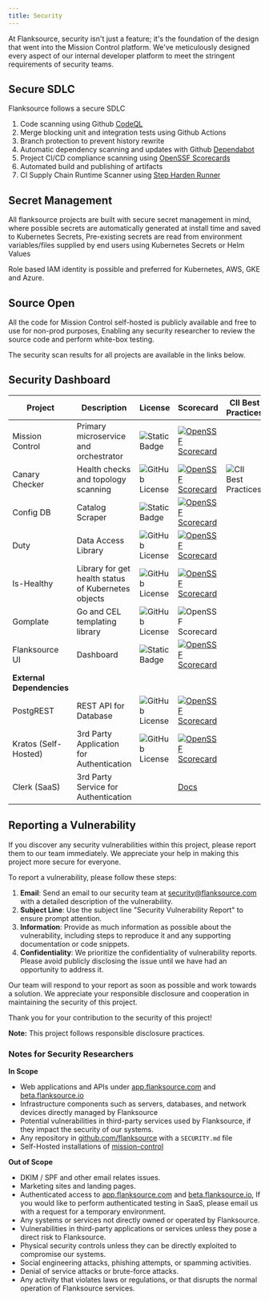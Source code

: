 ```yaml
---
title: Security
---
```


At Flanksource, security isn't just a feature; it's the foundation of the design that went into the Mission Control platform. We've meticulously designed every aspect of our internal developer platform to meet the stringent requirements of security teams.

## Secure SDLC

Flanksource follows a secure SDLC

1. Code scanning using Github [CodeQL](https://codeql.github.com/)
2. Merge blocking unit and integration tests using Github Actions
3. Branch protection to prevent history rewrite
4. Automatic dependency scanning and updates with Github [Dependabot](https://github.com/features/security/software-supply-chain)
5. Project CI/CD compliance scanning using [OpenSSF Scorecards](https://securityscorecards.dev/)
6. Automated build and publishing of artifacts
7. CI Supply Chain Runtime Scanner using  [Step Harden Runner](https://github.com/step-security/harden-runner)

## Secret Management

All flanksource projects are built with secure secret management in mind, where possible secrets are automatically generated at install time and saved to Kubernetes Secrets, Pre-existing secrets are read from environment variables/files supplied by end users using Kubernetes Secrets or Helm Values

Role based IAM identity is possible and preferred for Kubernetes, AWS, GKE and Azure.

## Source Open

All the code for Mission Control self-hosted is publicly available and free to use for non-prod purposes, Enabling any security researcher to review the source code and perform white-box testing.

 The security scan results for all projects are available in the links below.

## Security Dashboard

| Project              | Description                                      | License                                             | Scorecard                                                    | CII Best Practices                                  |
| -------------------- | ------------------------------------------------ | ------------------------------------------------------------ | ------------------------------------------------------------ | ------------------------------------------------------------ |
| Mission Control      | Primary microservice and orchestrator | <img alt="Static Badge" src="https://img.shields.io/badge/Free%20for%20Non%20Prod-8A2BE2?link=https%3A%2F%2Fraw.githubusercontent.com%2Fflanksource%2Fmission-control%2Fmain%2FLICENSE"/> | [![OpenSSF Scorecard](https://api.securityscorecards.dev/projects/github.com/flanksource/mission-control/badge)](https://securityscorecards.dev/viewer/?uri=github.com/flanksource/mission-control) |  |
| Canary Checker       | Health checks and topology scanning | <img alt="GitHub License" src="https://img.shields.io/github/license/flanksource/canary-checker?label=%22%22"/> | [![OpenSSF Scorecard](https://api.securityscorecards.dev/projects/github.com/flanksource/canary-checker/badge)](https://securityscorecards.dev/viewer/?uri=github.com/flanksource/canary-checker) | <img alt="CII Best Practices" src="https://img.shields.io/cii/level/8335?label=%22%22"/> |
| Config DB            | Catalog Scraper | <img alt="Static Badge" src="https://img.shields.io/badge/Free%20for%20Non%20Prod-8A2BE2?link=https%3A%2F%2Fraw.githubusercontent.com%2Fflanksource%2Fmission-control%2Fmain%2FLICENSE"/> | [![OpenSSF Scorecard](https://api.securityscorecards.dev/projects/github.com/flanksource/config-db/badge)](https://securityscorecards.dev/viewer/?uri=github.com/flanksource/config-db) |  |
| Duty                 | Data Access Library | <img alt="GitHub License" src="https://img.shields.io/github/license/flanksource/duty?label=%22%22"/> | [![OpenSSF Scorecard](https://api.securityscorecards.dev/projects/github.com/flanksource/duty/badge)](https://securityscorecards.dev/viewer/?uri=github.com/flanksource/duty) |  |
| Is-Healthy           | Library for get health status of Kubernetes objects | <img alt="GitHub License" src="https://img.shields.io/github/license/flanksource/is-healthy?label=%22%22"/> | [![OpenSSF Scorecard](https://api.securityscorecards.dev/projects/github.com/flanksource/is-healthy/badge)](https://securityscorecards.dev/viewer/?uri=github.com/flanksource/is-healthy) |  |
| Gomplate | Go and CEL templating library | <img alt="GitHub License" src="https://img.shields.io/github/license/flanksource/gomplate?label=%22%22"/> | ![OpenSSF Scorecard](https://api.securityscorecards.dev/projects/github.com/flanksource/gomplate/badge) |  |
| Flanksource UI       | Dashboard | <img alt="Static Badge" src="https://img.shields.io/badge/Free%20for%20Non%20Prod-8A2BE2?link=https%3A%2F%2Fraw.githubusercontent.com%2Fflanksource%2Fmission-control%2Fmain%2FLICENSE"/> | [![OpenSSF Scorecard](https://api.securityscorecards.dev/projects/github.com/flanksource/flanksource-ui/badge)](https://securityscorecards.dev/viewer/?uri=github.com/flanksource/flanksource-ui) |  |
| **External Dependencies** |  |  |  |  |
| PostgREST | REST API for Database | <img alt="GitHub License" src="https://img.shields.io/github/license/postgrest/postgrest?label=%22%22"/> | [![OpenSSF Scorecard](https://api.securityscorecards.dev/projects/github.com/PostgREST/postgrest/badge)](https://securityscorecards.dev/viewer/?uri=github.com/PostgREST/postgrest) |  |
| Kratos (Self-Hosted) | 3rd Party Application for Authentication | <img alt="GitHub License" src="https://img.shields.io/github/license/ory/kratos?label=%22%22"/> | [![OpenSSF Scorecard](https://api.securityscorecards.dev/projects/github.com/ory/kratos/badge)](https://securityscorecards.dev/viewer/?uri=github.com/ory/kratos) |  |
| Clerk (SaaS) | 3rd Party Service for Authentication |  | [Docs](https://clerk.com/docs/security/overview) |  |

## Reporting a Vulnerability

If you discover any security vulnerabilities within this project, please report them to our team immediately. We appreciate your help in making this project more secure for everyone.

To report a vulnerability, please follow these steps:

1. **Email**: Send an email to our security team at [security@flanksource.com](mailto:security@flanksource.com) with a detailed description of the vulnerability.
2. **Subject Line**: Use the subject line "Security Vulnerability Report" to ensure prompt attention.
3. **Information**: Provide as much information as possible about the vulnerability, including steps to reproduce it and any supporting documentation or code snippets.
4. **Confidentiality**: We prioritize the confidentiality of vulnerability reports. Please avoid publicly disclosing the issue until we have had an opportunity to address it.

Our team will respond to your report as soon as possible and work towards a solution. We appreciate your responsible disclosure and cooperation in maintaining the security of this project.

Thank you for your contribution to the security of this project!

**Note:** This project follows responsible disclosure practices.

### Notes for Security Researchers

**In Scope**

* Web applications and APIs under [app.flanksource.com](https://app.flanksource.com) and [beta.flanksource.io](https://beta.flanksource.com)
* Infrastructure components such as servers, databases, and network devices directly managed by Flanksource
* Potential vulnerabilities in third-party services used by Flanksource, if they impact the security of our systems.
* Any repository in [github.com/flanksource](https://github.com/flanksource) with a `SECURITY.md` file
* Self-Hosted installations of [mission-control](https://docs.flanksource.com/installation/self-hosted)

**Out of Scope**

* DKIM / SPF and other email relates issues.
* Marketing sites and landing pages.
* Authenticated access to [app.flanksource.com](https://app.flanksource.com) and [beta.flanksource.io](https://beta.flanksource.com), If you would like to perform authenticated testing in SaaS, please email us with a request for a temporary environment.
* Any systems or services not directly owned or operated by Flanksource.
* Vulnerabilities in third-party applications or services unless they pose a direct risk to Flanksource.
* Physical security controls unless they can be directly exploited to compromise our systems.
* Social engineering attacks, phishing attempts, or spamming activities.
* Denial of service attacks or brute-force attacks.
* Any activity that violates laws or regulations, or that disrupts the normal operation of Flanksource services.
